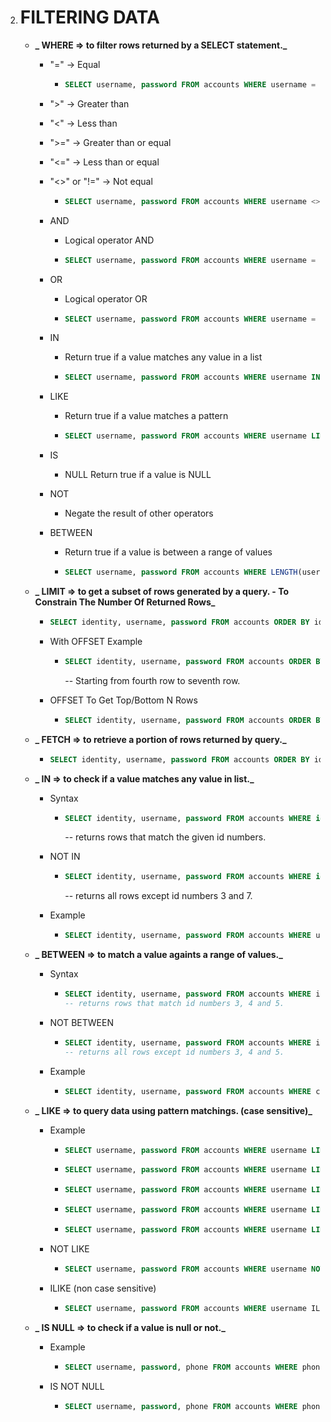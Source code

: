 2.  # FILTERING DATA

    -   **_ WHERE => to filter rows returned by a SELECT statement._**

        -   "=" -> Equal

            -   ```sql
                SELECT username, password FROM accounts WHERE username = 'serhat';
                ```

        -   "\>" -> Greater than

        -   "<" -> Less than

        -   "\>=" -> Greater than or equal

        -   "<=" -> Less than or equal

        -   "<>" or "!=" -> Not equal

            -   ```sql
                SELECT username, password FROM accounts WHERE username <> 'melek';
                ```

        -   AND

            -   Logical operator AND
            -   ```sql
                SELECT username, password FROM accounts WHERE username = 'serhat' AND username = 'melek';
                ```

        -   OR

            -   Logical operator OR
            -   ```sql
                SELECT username, password FROM accounts WHERE username = 'serhat' OR password = 'qwer1234!';
                ```

        -   IN

            -   Return true if a value matches any value in a list
            -   ```sql
                SELECT username, password FROM accounts WHERE username IN ('serhat', 'melek');
                ```

        -   LIKE

            -   Return true if a value matches a pattern
            -   ```sql
                SELECT username, password FROM accounts WHERE username LIKE 'me%';
                ```

        -   IS

            -   NULL Return true if a value is NULL

        -   NOT

            -   Negate the result of other operators

        -   BETWEEN

            -   Return true if a value is between a range of values
            -   ```sql
                SELECT username, password FROM accounts WHERE LENGTH(username) BETWEEN 5 AND 6;
                ```

    -   **_ LIMIT => to get a subset of rows generated by a query. - To Constrain The Number Of Returned Rows_**

        -   ```sql
            SELECT identity, username, password FROM accounts ORDER BY identity LIMIT 4;
            ```

        -   With OFFSET Example

            -   ```sql
                SELECT identity, username, password FROM accounts ORDER BY identity LIMIT 4 OFFSET 3;
                ```
                -- Starting from fourth row to seventh row.

        -   OFFSET To Get Top/Bottom N Rows

            -   ```sql
                SELECT identity, username, password FROM accounts ORDER BY identity DESC LIMIT 4;
                ```

    -   **_ FETCH => to retrieve a portion of rows returned by query._**

        -   ```sql
            SELECT identity, username, password FROM accounts ORDER BY identity FETCH NEXT 5 ROWS ONLY;
            ```

    -   **_ IN => to check if a value matches any value in list._**

        -   Syntax

            -   ```sql
                SELECT identity, username, password FROM accounts WHERE id IN (3, 7) ORDER BY identity DESC;
                ```
                -- returns rows that match the given id numbers.

        -   NOT IN

            -   ```sql
                SELECT identity, username, password FROM accounts WHERE id NOT IN (3, 7) ORDER BY identity DESC;
                ```
                -- returns all rows except id numbers 3 and 7.

        -   Example

            -   ```sql
                SELECT identity, username, password FROM accounts WHERE username IN (SELECT identity FROM rental WHERE CAST (creating_date AS DATE) <> '2001-01-08') ORDER BY identity;
                ```

    -   **_ BETWEEN => to match a value againts a range of values._**

        -   Syntax

            -   ```sql
                SELECT identity, username, password FROM accounts WHERE identity BETWEEN 3 and 5;
                -- returns rows that match id numbers 3, 4 and 5.
                ```

        -   NOT BETWEEN

            -   ```sql
                SELECT identity, username, password FROM accounts WHERE identity NOT BETWEEN 3 and 5;
                -- returns all rows except id numbers 3, 4 and 5.
                ```

        -   Example

            -   ```sql
                SELECT identity, username, password FROM accounts WHERE creating_date BETWEEN '2007-02-07' AND '2007-02-15';
                ```

    -   **_ LIKE => to query data using pattern matchings. (case sensitive)_**

        -   Example

            -   ```sql
                SELECT username, password FROM accounts WHERE username LIKE 'mel%';
                ```
            -   ```sql
                SELECT username, password FROM accounts WHERE username LIKE '_ele_';
                ```
            -   ```sql
                SELECT username, password FROM accounts WHERE username LIKE 'mele\_';
                ```
            -   ```sql
                SELECT username, password FROM accounts WHERE username LIKE '\_el%';
                ```
            -   ```sql
                SELECT username, password FROM accounts WHERE username LIKE '%le\_';
                ```

        -   NOT LIKE

            -   ```sql
                SELECT username, password FROM accounts WHERE username NOT LIKE 'mel%';
                ```

        -   ILIKE (non case sensitive)

            -   ```sql
                SELECT username, password FROM accounts WHERE username ILIKE 'mel%';
                ```

    -   **_ IS NULL => to check if a value is null or not._**

        -   Example

            -   ```sql
                SELECT username, password, phone FROM accounts WHERE phone IS NULL;
                ```

        -   IS NOT NULL

            -   ```sql
                SELECT username, password, phone FROM accounts WHERE phone IS NOT NULL;
                ```
